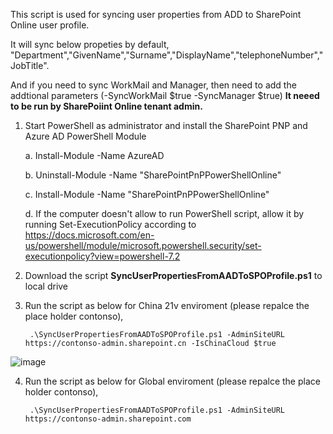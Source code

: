  This script is used for syncing user properties from ADD to SharePoint Online user profile.
 
 It will sync below propeties by default,
	"Department","GivenName","Surname","DisplayName","telephoneNumber","JobTitle".

And if you need to sync WorkMail and Manager, then need to add the addtional parameters (-SyncWorkMail $true -SyncManager $true)
**It neeed to be run by SharePoiint Online tenant admin.**


1. Start PowerShell as administrator and install the SharePoint PNP and Azure AD PowerShell Module

	a. Install-Module -Name AzureAD
	
	b. Uninstall-Module -Name "SharePointPnPPowerShellOnline"
	
	c. Install-Module -Name "SharePointPnPPowerShellOnline"
	
	d. If the computer doesn't allow to run PowerShell script, allow it by running Set-ExecutionPolicy according to https://docs.microsoft.com/en-us/powershell/module/microsoft.powershell.security/set-executionpolicy?view=powershell-7.2

2. Download the script **SyncUserPropertiesFromAADToSPOProfile.ps1** to local drive

3. Run the script as below for China 21v enviroment (please repalce the place holder contonso), 

		.\SyncUserPropertiesFromAADToSPOProfile.ps1 -AdminSiteURL https://contonso-admin.sharepoint.cn -IsChinaCloud $true
![image](https://user-images.githubusercontent.com/21354416/167838200-e946942d-2306-48d8-8c98-80a9d665384f.png)

		
4. Run the script as below for Global enviroment (please repalce the place holder contonso), 

		.\SyncUserPropertiesFromAADToSPOProfile.ps1 -AdminSiteURL https://contonso-admin.sharepoint.com  






